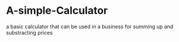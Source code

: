 # A-simple-Calculator
a basic calculator that can be used in a business for summing up and substracting prices
